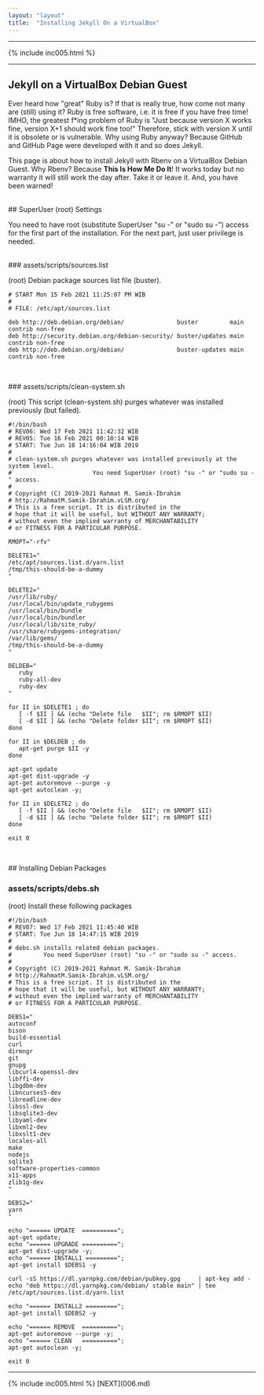 ```yaml
---
layout: "layout"
title:  "Installing Jekyll On a VirtualBox"
---
```


<hr>
{% include inc005.html %}
<hr>

## Jekyll on a VirtualBox Debian Guest 

Ever heard how "great" Ruby is?
If that is really true, how come not many are (still) using it?
Ruby is free software, i.e. it is free if you have free time!
IMHO, the greatest f*ing problem of Ruby is 
"Just because version X works fine, version X+1 should work fine too!"
Therefore, stick with version X until it is obsolete or is vulnerable.
Why using Ruby anyway? 
Because GitHub and GitHub Page were developed with it and so does Jekyll.

This page is about how to install Jekyll with Rbenv on a VirtualBox Debian Guest.
Why Rbenv? Because <b>This Is How Me Do It</b>!
It works today but no warranty it will still work the day after.
Take it or leave it.
And, you have been warned!

<br>
## SuperUser (root) Settings

You need to have root (substitute SuperUser "su -" or "sudo su -") access for the first part of the installation.
For the next part, just user privilege is needed.

<br>
### assets/scripts/sources.list

(root) Debian package sources list file (buster).

```
# START Mon 15 Feb 2021 11:25:07 PM WIB
#
# FILE: /etc/apt/sources.list

deb http://deb.debian.org/debian/               buster         main contrib non-free
deb http://security.debian.org/debian-security/ buster/updates main contrib non-free
deb http://deb.debian.org/debian/               buster-updates main contrib non-free


```
<br>
### assets/scripts/clean-system.sh

(root) This script (clean-system.sh) purges whatever was installed previously (but failed).

```
#!/bin/bash
# REV06: Wed 17 Feb 2021 11:42:32 WIB
# REV05: Tue 16 Feb 2021 00:10:14 WIB
# START: Tue Jun 18 14:16:04 WIB 2019
#
# clean-system.sh purges whatever was installed previously at the system level.
#                       You need SuperUser (root) "su -" or "sudo su -" access.
#
# Copyright (C) 2019-2021 Rahmat M. Samik-Ibrahim
# http://RahmatM.Samik-Ibrahim.vLSM.org/
# This is a free script. It is distributed in the
# hope that it will be useful, but WITHOUT ANY WARRANTY;
# without even the implied warranty of MERCHANTABILITY
# or FITNESS FOR A PARTICULAR PURPOSE.

RMOPT="-rfv"

DELETE1="
/etc/apt/sources.list.d/yarn.list
/tmp/this-should-be-a-dummy
"

DELETE2="
/usr/lib/ruby/
/usr/local/bin/update_rubygems
/usr/local/bin/bundle
/usr/local/bin/bundler
/usr/local/lib/site_ruby/
/usr/share/rubygems-integration/
/var/lib/gems/
/tmp/this-should-be-a-dummy
"

DELDEB="
   ruby
   ruby-all-dev
   ruby-dev
"

for II in $DELETE1 ; do
   [ -f $II ] && (echo "Delete file   $II"; rm $RMOPT $II)
   [ -d $II ] && (echo "Delete folder $II"; rm $RMOPT $II)
done

for II in $DELDEB ; do
   apt-get purge $II -y
done

apt-get update
apt-get dist-upgrade -y
apt-get autoremove --purge -y
apt-get autoclean -y;

for II in $DELETE2 ; do
   [ -f $II ] && (echo "Delete file   $II"; rm $RMOPT $II)
   [ -d $II ] && (echo "Delete folder $II"; rm $RMOPT $II)
done

exit 0


```

<br>
## Installing Debian Packages

### assets/scripts/debs.sh

(root) Install these following packages

```
#!/bin/bash
# REV07: Wed 17 Feb 2021 11:45:40 WIB
# START: Tue Jun 18 14:47:15 WIB 2019
#
# debs.sh installs related debian packages.
#         You need SuperUser (root) "su -" or "sudo su -" access.
#
# Copyright (C) 2019-2021 Rahmat M. Samik-Ibrahim
# http://RahmatM.Samik-Ibrahim.vLSM.org/
# This is a free script. It is distributed in the
# hope that it will be useful, but WITHOUT ANY WARRANTY;
# without even the implied warranty of MERCHANTABILITY
# or FITNESS FOR A PARTICULAR PURPOSE.

DEBS1="
autoconf
bison 
build-essential
curl
dirmngr
git
gnupg
libcurl4-openssl-dev
libffi-dev 
libgdbm-dev
libncurses5-dev 
libreadline-dev
libssl-dev
libsqlite3-dev 
libyaml-dev 
libxml2-dev
libxslt1-dev
locales-all
make
nodejs
sqlite3
software-properties-common
x11-apps
zlib1g-dev
"

DEBS2="
yarn
"

echo "====== UPDATE  ==========";
apt-get update;
echo "====== UPGRADE ==========";
apt-get dist-upgrade -y;
echo "====== INSTALL1 =========";
apt-get install $DEBS1 -y

curl -sS https://dl.yarnpkg.com/debian/pubkey.gpg     | apt-key add -
echo "deb https://dl.yarnpkg.com/debian/ stable main" | tee /etc/apt/sources.list.d/yarn.list

echo "====== INSTALL2 =========";
apt-get install $DEBS2 -y

echo "====== REMOVE  ==========";
apt-get autoremove --purge -y;
echo "====== CLEAN   ==========";
apt-get autoclean -y;

exit 0

```

<hr>
{% include inc005.html %}
[NEXT](006.md)

